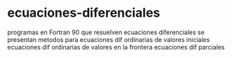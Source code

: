 # ecuaciones-diferenciales
programas en Fortran 90 que resuelven ecuaciones diferenciales
se presentan metodos para ecuaciones dif ordinarias de valores iniciales
ecuaciones dif ordinarias de valores en la frontera
ecuaciones dif parciales
